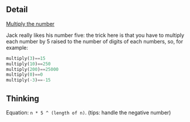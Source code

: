 ## Detail

[Multiply the number](https://www.codewars.com/kata/multiply-the-number/train/python)

Jack really likes his number five: the trick here is that you have to multiply each number by 5 raised to the number of digits of each numbers, so, for example:

```haskell
multiply(3)==15
multiply(10)==250
multiply(200)==25000
multiply(0)==0
multiply(-3)==-15
```

## Thinking

Equation: `n * 5 ^ (length of n)`. (tips: handle the negative number)